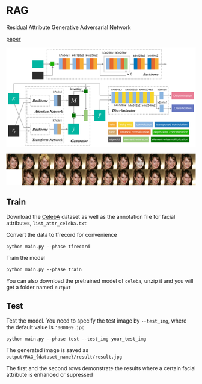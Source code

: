 # RAG

Residual Attribute Generative Adversarial Network

[paper](https://ieeexplore.ieee.org/document/8746217)

![](asset/teaser.png)

![](asset/result.jpg)

## Train

Download the [CelebA](http://mmlab.ie.cuhk.edu.hk/projects/CelebA.html) dataset as well as the annotation file for facial attributes, `list_attr_celeba.txt`

Convert the data to tfrecord for convenience

```
python main.py --phase tfrecord
```

Train the model

```
python main.py --phase train
```

You can also download the pretrained model of `celeba`, unzip it and you will get a folder named `output`

## Test

Test the model. You need to specify the test image by `--test_img`, where the default value is `'000009.jpg`

```
python main.py --phase test --test_img your_test_img
```

The generated image is saved as `output/RAG_{dataset_name}/result/result.jpg`

The first and the second rows demonstrate the results where a certain facial attribute is enhanced or supressed